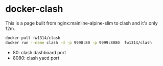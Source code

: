# docker-clash

This is a page built from nginx:mainline-alpine-slim to clash and it's only 12m.

```bash
docker pull fw1314/clash
docker run --name clash -d -p 9990:80 -p 9999:8080  fw1314/clash
```

* 80: clash dashboard port
* 8080: clash yacd port
